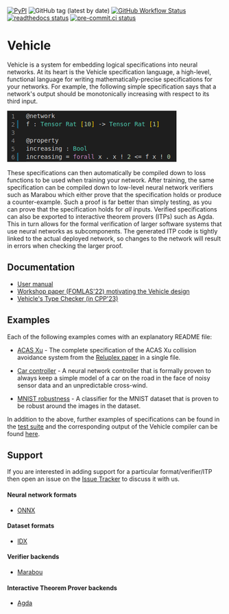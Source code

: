 [![PyPI](https://img.shields.io/pypi/v/vehicle-lang)](https://pypi.org/project/vehicle-lang/)
![GitHub tag (latest by date)](https://img.shields.io/github/v/tag/vehicle-lang/vehicle)
[![GitHub Workflow Status](https://github.com/vehicle-lang/vehicle/actions/workflows/ci.yml/badge.svg)](https://github.com/vehicle-lang/vehicle/actions/workflows/ci.yml)
[![readthedocs status](https://readthedocs.org/projects/vehicle-lang/badge/?version=latest)](https://vehicle-lang.readthedocs.io/en/latest/)
[![pre-commit.ci status](https://results.pre-commit.ci/badge/github/vehicle-lang/vehicle/dev.svg)](https://results.pre-commit.ci/latest/github/vehicle-lang/vehicle/dev)

# Vehicle

Vehicle is a system for embedding logical specifications into neural networks.
At its heart is the Vehicle specification language, a high-level, functional language for writing mathematically-precise specifications for your networks. For example, the following simple
specification says that a network's output should be monotonically increasing with respect to
its third input.

<!-- This must be a direct link, because the same README is used on PyPI -->
![Example specification](https://github.com/vehicle-lang/vehicle/blob/dev/docs/example-spec.png?raw=true)

These specifications can then automatically be compiled down to loss functions to be
used when training your network.
After training, the same specification can be compiled down to low-level neural network verifiers such as Marabou which either prove that the specification holds or produce a counter-example. Such a proof is far better than simply testing, as you can prove that
the specification holds for _all_ inputs.
Verified specifications can also be exported to interactive theorem provers (ITPs)
such as Agda.
This in turn allows for the formal verification of larger software systems
that use neural networks as subcomponents.
The generated ITP code is tightly linked to the actual deployed network, so changes
to the network will result in errors when checking the larger proof.

## Documentation

- [User manual](https://vehicle-lang.readthedocs.io/en/latest/)
- [Workshop paper (FOMLAS'22) motivating the Vehicle design](https://www.macs.hw.ac.uk/~ek19/vehicle.pdf)
- [Vehicle's Type Checker (in CPP'23)](https://laiv.uk/wp-content/uploads/2022/12/vehicle.pdf)

## Examples

Each of the following examples comes with an explanatory README file:

- [ACAS Xu](https://github.com/vehicle-lang/vehicle/blob/dev/examples/acasXu/) - The complete specification of the ACAS Xu collision avoidance system from the [Reluplex paper](https://arxiv.org/abs/1702.01135) in a single file.

- [Car controller](https://github.com/vehicle-lang/vehicle/blob/dev/examples/windController/) - A neural network controller that is formally proven to always keep a simple model of a car on the road in the face of noisy sensor data and an unpredictable cross-wind.

- [MNIST robustness](https://github.com/vehicle-lang/vehicle/blob/dev/examples/mnist-robustness/) - A classifier for the MNIST dataset that is proven to be robust around the images in the dataset.

In addition to the above, further examples of specifications can be found in the [test suite](https://github.com/vehicle-lang/vehicle/tree/dev/test/specs)
and the corresponding output of the Vehicle compiler can be found [here](https://github.com/vehicle-lang/vehicle/tree/dev/test/Test/Compile/Golden).

## Support

If you are interested in adding support for a particular format/verifier/ITP
then open an issue on the [Issue Tracker](https://github.com/wenkokke/vehicle/issues)
to discuss it with us.

#### Neural network formats

- [ONNX](https://onnx.ai/)

#### Dataset formats

- [IDX](http://yann.lecun.com/exdb/mnist/)

#### Verifier backends

- [Marabou](https://github.com/NeuralNetworkVerification/Marabou)

#### Interactive Theorem Prover backends

- [Agda](https://agda.readthedocs.io/)
